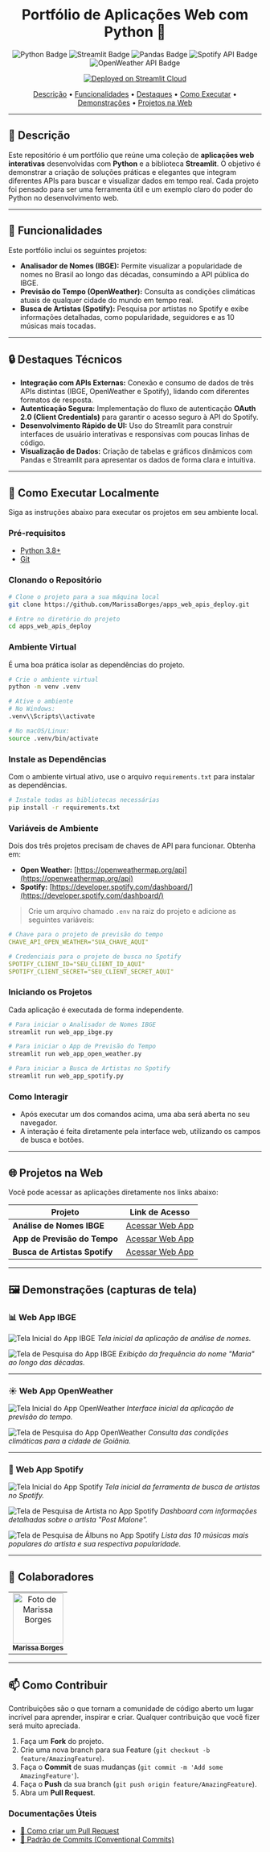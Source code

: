 <!-- PROJECT -->
<h1 align="center" style="font-weight: bold;">Portfólio de Aplicações Web com Python 🚀</h1>

<p align="center">
<!-- Adicione aqui os badges das tecnologias que você usou -->
<img src="https://img.shields.io/badge/Python-3670A0?style=for-the-badge&logo=python&logoColor=ffdd54" alt="Python Badge">
<img src="https://img.shields.io/badge/Streamlit-FF4B4B?style=for-the-badge&logo=streamlit&logoColor=white" alt="Streamlit Badge">
<img src="https://img.shields.io/badge/pandas-%23150458.svg?style=for-the-badge&logo=pandas&logoColor=white" alt="Pandas Badge">
<img src="https://img.shields.io/badge/Spotify%20API-1ED760?style=for-the-badge&logo=spotify&logoColor=white" alt="Spotify API Badge">
<img src="https://img.shields.io/badge/OpenWeather%20API-EB6E4B?style=for-the-badge&logo=openweathermap&logoColor=white" alt="OpenWeather API Badge">
</p>

<p align="center">
  <a href="https://fifa-dep.streamlit.app/" target="_blank">
    <img src="https://img.shields.io/badge/Deployed%20on-Streamlit%20Cloud-FF4B4B?logo=streamlit&style=for-the-badge" alt="Deployed on Streamlit Cloud">
  </a>
</p>

<p align="center">
<a href="#-descrição">Descrição</a> •
<a href="#-funcionalidades">Funcionalidades</a> •
<a href="#-destaques-técnicos">Destaques</a> •
<a href="#-como-executar-localmente">Como Executar</a> •
<a href="#️-demonstrações-capturas-de-tela">Demonstrações</a> •
<a href="#-projetos-na-web">Projetos na Web</a>
</p>

---

## 📌 Descrição

Este repositório é um portfólio que reúne uma coleção de **aplicações web interativas** desenvolvidas com **Python** e a biblioteca **Streamlit**. O objetivo é demonstrar a criação de soluções práticas e elegantes que integram diferentes APIs para buscar e visualizar dados em tempo real. Cada projeto foi pensado para ser uma ferramenta útil e um exemplo claro do poder do Python no desenvolvimento web.

---

## 🚀 Funcionalidades

Este portfólio inclui os seguintes projetos:

- **Analisador de Nomes (IBGE):** Permite visualizar a popularidade de nomes no Brasil ao longo das décadas, consumindo a API pública do IBGE.
- **Previsão do Tempo (OpenWeather):** Consulta as condições climáticas atuais de qualquer cidade do mundo em tempo real.
- **Busca de Artistas (Spotify):** Pesquisa por artistas no Spotify e exibe informações detalhadas, como popularidade, seguidores e as 10 músicas mais tocadas.

---

## 🔒 Destaques Técnicos

- **Integração com APIs Externas:** Conexão e consumo de dados de três APIs distintas (IBGE, OpenWeather e Spotify), lidando com diferentes formatos de resposta.
- **Autenticação Segura:** Implementação do fluxo de autenticação **OAuth 2.0 (Client Credentials)** para garantir o acesso seguro à API do Spotify.
- **Desenvolvimento Rápido de UI:** Uso do Streamlit para construir interfaces de usuário interativas e responsivas com poucas linhas de código.
- **Visualização de Dados:** Criação de tabelas e gráficos dinâmicos com Pandas e Streamlit para apresentar os dados de forma clara e intuitiva.

---

## 📍 Como Executar Localmente

Siga as instruções abaixo para executar os projetos em seu ambiente local.

### Pré-requisitos

- [Python 3.8+](https://www.python.org/downloads/)
- [Git](https://git-scm.com/)

### Clonando o Repositório

```bash
# Clone o projeto para a sua máquina local
git clone https://github.com/MarissaBorges/apps_web_apis_deploy.git

# Entre no diretório do projeto
cd apps_web_apis_deploy
```

### Ambiente Virtual

É uma boa prática isolar as dependências do projeto.

```bash
# Crie o ambiente virtual
python -m venv .venv

# Ative o ambiente
# No Windows:
.venv\\Scripts\\activate

# No macOS/Linux:
source .venv/bin/activate
```

### Instale as Dependências

Com o ambiente virtual ativo, use o arquivo `requirements.txt` para instalar as dependências.

```bash
# Instale todas as bibliotecas necessárias
pip install -r requirements.txt
```

### Variáveis de Ambiente

Dois dos três projetos precisam de chaves de API para funcionar.
Obtenha em:

- **Open Weather:** [https://openweathermap.org/api](https://openweathermap.org/api)
- **Spotify:** [https://developer.spotify.com/dashboard/](https://developer.spotify.com/dashboard/)

> Crie um arquivo chamado `.env` na raiz do projeto e adicione as seguintes variáveis:

```yaml
# Chave para o projeto de previsão do tempo
CHAVE_API_OPEN_WEATHER="SUA_CHAVE_AQUI"

# Credenciais para o projeto de busca no Spotify
SPOTIFY_CLIENT_ID="SEU_CLIENT_ID_AQUI"
SPOTIFY_CLIENT_SECRET="SEU_CLIENT_SECRET_AQUI"
```

### Iniciando os Projetos

Cada aplicação é executada de forma independente.

```bash
# Para iniciar o Analisador de Nomes IBGE
streamlit run web_app_ibge.py

# Para iniciar o App de Previsão do Tempo
streamlit run web_app_open_weather.py

# Para iniciar a Busca de Artistas no Spotify
streamlit run web_app_spotify.py
```

### Como Interagir

- Após executar um dos comandos acima, uma aba será aberta no seu navegador.
- A interação é feita diretamente pela interface web, utilizando os campos de busca e botões.

---

## 🌐 Projetos na Web

Você pode acessar as aplicações diretamente nos links abaixo:

| Projeto                       | Link de Acesso                                                |
| ----------------------------- | ------------------------------------------------------------- |
| **Análise de Nomes IBGE**     | [Acessar Web App](https://web-app-api-ibge.streamlit.app/)    |
| **App de Previsão do Tempo**  | [Acessar Web App](https://web-app-openweather.streamlit.app/) |
| **Busca de Artistas Spotify** | [Acessar Web App](https://web-app-spotify.streamlit.app/)     |

---

## 🖼️ Demonstrações (capturas de tela)

### 📊 Web App IBGE

![Tela Inicial do App IBGE](https://i.postimg.cc/VLWnLqvt/image.png)
_Tela inicial da aplicação de análise de nomes._

![Tela de Pesquisa do App IBGE](https://i.postimg.cc/KYHwyH4f/image.png)
_Exibição da frequência do nome "Maria" ao longo das décadas._

---

### ☀️ Web App OpenWeather

![Tela Inicial do App OpenWeather](https://i.postimg.cc/1XCNWwv8/image.png)
_Interface inicial da aplicação de previsão do tempo._

![Tela de Pesquisa do App OpenWeather](https://i.postimg.cc/9fJnCFFy/image.png)
_Consulta das condições climáticas para a cidade de Goiânia._

---

### 🎵 Web App Spotify

![Tela Inicial do App Spotify](https://i.postimg.cc/t4ybgJyc/image.png)
_Tela inicial da ferramenta de busca de artistas no Spotify._

![Tela de Pesquisa de Artista no App Spotify](https://i.postimg.cc/76cDPNY1/image.png)
_Dashboard com informações detalhadas sobre o artista "Post Malone"._

![Tela de Pesquisa de Álbuns no App Spotify](https://i.postimg.cc/N0XjnM8f/image.png)
_Lista das 10 músicas mais populares do artista e sua respectiva popularidade._

---

## 🤝 Colaboradores

<table>
  <tr>
    <td align="center">
      <a href="https://github.com/MarissaBorges">
        <img src="https://github.com/MarissaBorges.png?size=100" width="100px;" alt="Foto de Marissa Borges"/><br>
        <sub>
          <b>Marissa Borges</b>
        </sub>
      </a>
    </td>
  </tr>
</table>

---

## 📫 Como Contribuir

Contribuições são o que tornam a comunidade de código aberto um lugar incrível para aprender, inspirar e criar. Qualquer contribuição que você fizer será muito apreciada.

1.  Faça um **Fork** do projeto.
2.  Crie uma nova branch para sua Feature (`git checkout -b feature/AmazingFeature`).
3.  Faça o **Commit** de suas mudanças (`git commit -m 'Add some AmazingFeature'`).
4.  Faça o **Push** da sua branch (`git push origin feature/AmazingFeature`).
5.  Abra um **Pull Request**.

### Documentações Úteis

- [📝 Como criar um Pull Request](https://www.atlassian.com/br/git/tutorials/making-a-pull-request)
- [💾 Padrão de Commits (Conventional Commits)](https://www.conventionalcommits.org/en/v1.0.0/)
